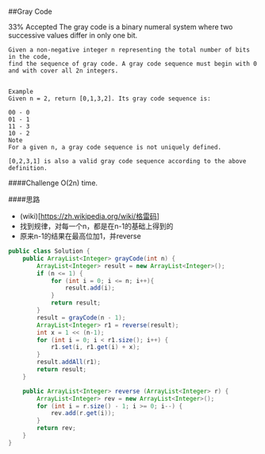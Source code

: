 ##Gray Code

33% Accepted
	The gray code is a binary numeral system where two successive values differ in only one bit.

	Given a non-negative integer n representing the total number of bits in the code,
	find the sequence of gray code. A gray code sequence must begin with 0 and with cover all 2n integers.


	Example
	Given n = 2, return [0,1,3,2]. Its gray code sequence is:

	00 - 0
	01 - 1
	11 - 3
	10 - 2
	Note
	For a given n, a gray code sequence is not uniquely defined.

	[0,2,3,1] is also a valid gray code sequence according to the above definition.

####Challenge
O(2n) time.

####思路
- (wiki)[https://zh.wikipedia.org/wiki/格雷码]
- 找到规律，对每一个n，都是在n-1的基础上得到的
- 原来n-1的结果在最高位加1，并reverse

```java
public class Solution {
    public ArrayList<Integer> grayCode(int n) {
        ArrayList<Integer> result = new ArrayList<Integer>();
        if (n <= 1) {
            for (int i = 0; i <= n; i++){
                result.add(i);
            }
            return result;
        }
        result = grayCode(n - 1);
        ArrayList<Integer> r1 = reverse(result);
        int x = 1 << (n-1);
        for (int i = 0; i < r1.size(); i++) {
            r1.set(i, r1.get(i) + x);
        }
        result.addAll(r1);
        return result;
    }

    public ArrayList<Integer> reverse (ArrayList<Integer> r) {
        ArrayList<Integer> rev = new ArrayList<Integer>();
        for (int i = r.size() - 1; i >= 0; i--) {
            rev.add(r.get(i));
        }
        return rev;
    }
}
```
